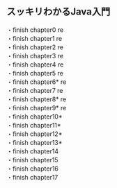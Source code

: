 ## スッキリわかるJava入門
・finish chapter0 re   
・finish chapter1 re   
・finish chapter2 re   
・finish chapter3 re   
・finish chapter4 re   
・finish chapter5 re   
・finish chapter6* re     
・finish chapter7 re    
・finish chapter8* re  
・finish chapter9* re   
・finish chapter10*  
・finish chapter11*  
・finish chapter12*  
・finish chapter13*  
・finish chapter14  
・finish chapter15  
・finish chapter16  
・finish chapter17  
